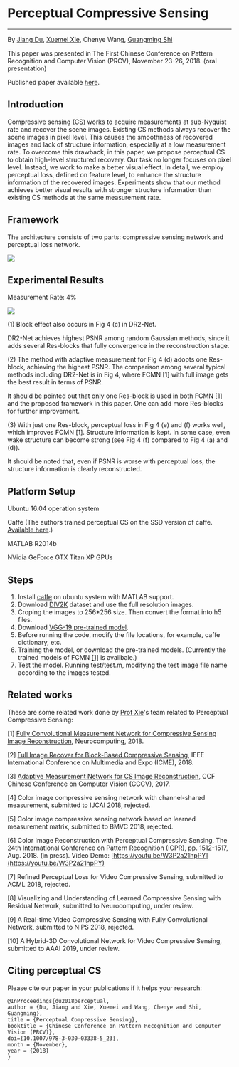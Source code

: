 # Perceptual Compressive Sensing

----------
By [Jiang Du](https://github.com/jiang-du), [Xuemei Xie](http://web.xidian.edu.cn/xmxie/), Chenye Wang, [Guangming Shi](http://web.xidian.edu.cn/gmshi/)

This paper was presented in The First Chinese Conference on Pattern Recognition and Computer Vision (PRCV), November 23-26, 2018. (oral presentation)

Published paper available [here](https://link.springer.com/chapter/10.1007/978-3-030-03338-5_23 "Perceptual Compressive Sensing").

## Introduction ##

Compressive sensing (CS) works to acquire measurements at sub-Nyquist rate and recover the scene images. Existing CS methods always recover the scene images in pixel level. This causes the smoothness of recovered images and lack of structure information, especially at a low measurement rate. To overcome this drawback, in this paper, we propose perceptual CS to obtain high-level structured recovery. Our task no longer focuses on pixel level. Instead, we work to make a better visual effect. In detail, we employ perceptual loss, defined on feature level, to enhance the structure information of the recovered images. Experiments show that our method achieves better visual results with stronger structure information than existing CS methods at the same measurement rate.

## Framework ##

The architecture consists of two parts: compressive sensing network and perceptual loss network.

![](https://raw.githubusercontent.com/jiang-du/Perceptual-CS/master/img/Framework.png)

## Experimental Results ##

Measurement Rate: 4%

![](https://raw.githubusercontent.com/jiang-du/Perceptual-CS/master/img/MR-4.png)

(1) Block effect also occurs in Fig 4 (c) in DR2-Net.

DR2-Net achieves highest PSNR among random Gaussian methods, since it adds several Res-blocks that fully convergence in the reconstruction stage.

(2) The method with adaptive measurement for Fig 4 (d) adopts one Res-block, achieving the highest PSNR. The comparison among several typical methods including DR2-Net is in Fig 4, where FCMN [1] with full image gets the best result in terms of PSNR.

It should be pointed out that only one Res-block is used in both FCMN [1] and the proposed framework in this paper. One can add more Res-blocks for further improvement.

(3) With just one Res-block, perceptual loss in Fig 4 (e) and (f) works well, which improves FCMN [1]. Structure information is kept. In some case, even wake structure can become strong (see Fig 4 (f) compared to Fig 4 (a) and (d)).

It should be noted that, even if PSNR is worse with perceptual loss, the structure information is clearly reconstructed.

## Platform Setup ##

Ubuntu 16.04 operation system

Caffe (The authors trained perceptual CS on the SSD version of caffe. [Available here](https://github.com/weiliu89/caffe/tree/ssd "caffe for SSD").)

MATLAB R2014b

NVidia GeForce GTX Titan XP GPUs

## Steps ##

1. Install [caffe](https://github.com/BVLC/caffe) on ubuntu system with MATLAB support.
2. Download [DIV2K](https://data.vision.ee.ethz.ch/cvl/DIV2K/) dataset and use the full resolution images.
3. Croping the images to 256*256 size. Then convert the format into h5 files.
4. Download [VGG-19 pre-trained model](http://www.robots.ox.ac.uk/~vgg/software/very_deep/caffe/VGG_ILSVRC_19_layers.caffemodel).
5. Before running the code, modify the file locations, for example, caffe dictionary, etc.
6. Training the model, or download the pre-trained models. (Currently the trained models of FCMN [[1]](https://doi.org/10.1016/j.neucom.2018.04.084) is availbale.)
7. Test the model. Running test/test.m, modifying the test image file name according to the images tested.

## Related works ##
These are some related work done by [Prof Xie](http://web.xidian.edu.cn/xmxie/)'s team related to Perceptual Compressive Sensing:

[1] [Fully Convolutional Measurement Network for Compressive Sensing Image Reconstruction](https://doi.org/10.1016/j.neucom.2018.04.084), Neurocomputing, 2018.

[2] [Full Image Recover for Block-Based Compressive Sensing](https://doi.org/10.1109/ICME.2018.8486521), IEEE International Conference on Multimedia and Expo (ICME), 2018.

[3] [Adaptive Measurement Network for CS Image Reconstruction](https://link.springer.com/chapter/10.1007/978-981-10-7302-1_34), CCF Chinese Conference on Computer Vision (CCCV), 2017.

[4] Color image compressive sensing network with channel-shared measurement, submitted to IJCAI 2018, rejected.

[5] Color image compressive sensing network based on learned measurement matrix, submitted to BMVC 2018, rejected.

[6] Color Image Reconstruction with Perceptual Compressive Sensing, The 24th International Conference on Pattern Recognition (ICPR), pp. 1512-1517, Aug. 2018. (in press).
Video Demo: [https://youtu.be/W3P2a21hpPY](https://youtu.be/W3P2a21hpPY)

[7] Refined Perceptual Loss for Video Compressive Sensing, submitted to ACML 2018, rejected.

[8] Visualizing and Understanding of Learned Compressive Sensing with Residual Network, submitted to Neurocomputing, under review.

[9] A Real-time Video Compressive Sensing with Fully Convolutional Network, submitted to NIPS 2018, rejected.

[10] A Hybrid-3D Convolutional Network for Video Compressive Sensing, submitted to AAAI 2019, under review.

## Citing perceptual CS ##
Please cite our paper in your publications if it helps your research:

    @InProceedings{du2018perceptual,
    author = {Du, Jiang and Xie, Xuemei and Wang, Chenye and Shi, Guangming},
    title = {Perceptual Compressive Sensing},
    booktitle = {Chinese Conference on Pattern Recognition and Computer Vision (PRCV)},
    doi={10.1007/978-3-030-03338-5_23}, 
    month = {November},
    year = {2018}
    }

